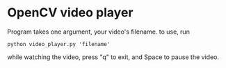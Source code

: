 # OpenCV video player

Program takes one argument, your video's filename.
to use, run
```
python video_player.py 'filename'
```

while watching the video, press "q" to exit, and Space to pause the video.

